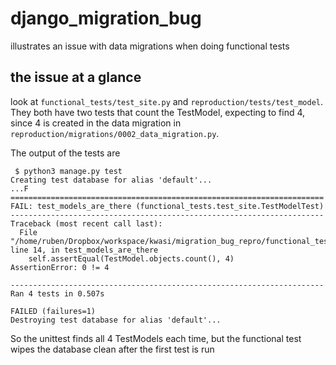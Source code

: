 django_migration_bug
====================

illustrates an issue with data migrations when doing functional tests


the issue at a glance
---------------------

look at `functional_tests/test_site.py` and `reproduction/tests/test_model`.
They both have two tests that count the TestModel, expecting to find 4, since 4
is created in the data migration in
`reproduction/migrations/0002_data_migration.py`.

The output of the tests are

```
 $ python3 manage.py test
Creating test database for alias 'default'...
...F
======================================================================
FAIL: test_models_are_there (functional_tests.test_site.TestModelTest)
----------------------------------------------------------------------
Traceback (most recent call last):
  File "/home/ruben/Dropbox/workspace/kwasi/migration_bug_repro/functional_tests/test_site.py", line 14, in test_models_are_there
    self.assertEqual(TestModel.objects.count(), 4)
AssertionError: 0 != 4

----------------------------------------------------------------------
Ran 4 tests in 0.507s

FAILED (failures=1)
Destroying test database for alias 'default'...
```

So the unittest finds all 4 TestModels each time, but the functional test wipes
the database clean after the first test is run
